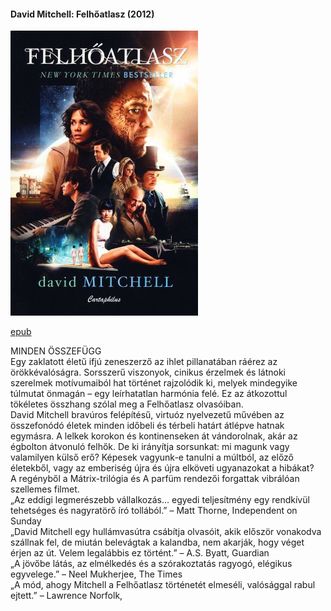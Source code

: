 #### <a name="id_454">David Mitchell: Felhőatlasz (2012)</a>
<img src="https://github.com/BercziSandor/calibre_lib/raw/main/David%20Mitchell/Felhoatlasz%20%28454%29/cover.jpg" alt="cover" width="300"/>

[epub](https://github.com/BercziSandor/calibre_lib/raw/main/David%20Mitchell/Felhoatlasz%20%28454%29/Felhoatlasz%20-%20David%20Mitchell.epub)
<div>
<p>MINDEN ​ÖSSZEFÜGG <br>Egy zaklatott életű ifjú zeneszerző az ihlet pillanatában ráérez az örökkévalóságra. Sorsszerű viszonyok, cinikus érzelmek és látnoki szerelmek motívumaiból hat történet rajzolódik ki, melyek mindegyike túlmutat önmagán – egy leírhatatlan harmónia felé. Ez az átkozottul tökéletes összhang szólal meg a Felhőatlasz olvasóiban. <br>David Mitchell bravúros felépítésű, virtuóz nyelvezetű művében az összefonódó életek minden időbeli és térbeli határt átlépve hatnak egymásra. A lelkek korokon és kontinenseken át vándorolnak, akár az égbolton átvonuló felhők. De ki irányítja sorsunkat: mi magunk vagy valamilyen külső erő? Képesek vagyunk-e tanulni a múltból, az előző életekből, vagy az emberiség újra és újra elköveti ugyanazokat a hibákat? <br>A regényből a Mátrix-trilógia és A parfüm rendezői forgattak vibrálóan szellemes filmet.<br>„Az eddigi legmerészebb vállalkozás… egyedi teljesítmény egy rendkívül tehetséges és nagyratörő író tollából.” – Matt Thorne, Independent on Sunday<br>„David Mitchell egy hullámvasútra csábítja olvasóit, akik először vonakodva szállnak fel, de miután belevágtak a kalandba, nem akarják, hogy véget érjen az út. Velem legalábbis ez történt.” – A.S. Byatt, Guardian<br>„A jövőbe látás, az elmélkedés és a szórakoztatás ragyogó, elégikus egyvelege.” – Neel Mukherjee, The Times<br>„A mód, ahogy Mitchell a Felhőatlasz történetét elmeséli, valósággal rabul ejtett.” – Lawrence Norfolk,</p></div>

